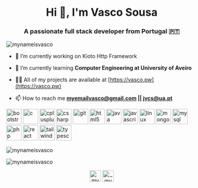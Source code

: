 <h1 align="center">Hi 👋, I'm Vasco Sousa</h1>
<h3 align="center">A passionate full stack developer from Portugal 🇵🇹</h3>

<p align="left"> <img src="https://komarev.com/ghpvc/?username=mynameisvasco" alt="mynameisvasco" /> </p>

- 🔭 I’m currently working on Kioto Http Framework

- 🌱 I’m currently learning **Computer Engineering at University of Aveiro**

- 👨‍💻 All of my projects are available at [https://vasco.pw](https://vasco.pw)

- 📫 How to reach me **myemailvasco@gmail.com || jvcs@ua.pt**

<p align="left"><img src="https://devicons.github.io/devicon/devicon.git/icons/bootstrap/bootstrap-plain.svg" alt="bootstrap" width="40" height="40"/> <img src="https://devicons.github.io/devicon/devicon.git/icons/c/c-original.svg" alt="c" width="40" height="40"/> <img src="https://devicons.github.io/devicon/devicon.git/icons/cplusplus/cplusplus-original.svg" alt="cplusplus" width="40" height="40"/> <img src="https://devicons.github.io/devicon/devicon.git/icons/csharp/csharp-original.svg" alt="csharp" width="40" height="40"/> <img src="https://www.vectorlogo.zone/logos/git-scm/git-scm-icon.svg" alt="git" width="40" height="40"/> <img src="https://devicons.github.io/devicon/devicon.git/icons/html5/html5-original-wordmark.svg" alt="html5" width="40" height="40"/> <img src="https://devicons.github.io/devicon/devicon.git/icons/java/java-original-wordmark.svg" alt="java" width="40" height="40"/> <img src="https://devicons.github.io/devicon/devicon.git/icons/javascript/javascript-original.svg" alt="javascript" width="40" height="40"/> <img src="https://devicons.github.io/devicon/devicon.git/icons/linux/linux-original.svg" alt="linux" width="40" height="40"/> <img src="https://devicons.github.io/devicon/devicon.git/icons/mongodb/mongodb-original-wordmark.svg" alt="mongodb" width="40" height="40"/> <img src="https://devicons.github.io/devicon/devicon.git/icons/mysql/mysql-original-wordmark.svg" alt="mysql" width="40" height="40"/> <img src="https://devicons.github.io/devicon/devicon.git/icons/php/php-original.svg" alt="php" width="40" height="40"/> <img src="https://devicons.github.io/devicon/devicon.git/icons/react/react-original-wordmark.svg" alt="react" width="40" height="40"/> <img src="https://www.vectorlogo.zone/logos/tailwindcss/tailwindcss-icon.svg" alt="tailwind" width="40" height="40"/> <img src="https://devicons.github.io/devicon/devicon.git/icons/typescript/typescript-original.svg" alt="typescript" width="40" height="40"/></p>

<p><img align="center" src="https://github-readme-stats.vercel.app/api/top-langs/?username=mynameisvasco&layout=compact&hide=html&theme=ayu-mirage" alt="mynameisvasco" /></p>
<p><img align="center" src="https://github-readme-stats.vercel.app/api?username=mynameisvasco&show_icons=true&theme=ayu-mirage" alt="mynameisvasco" /></p>

<p align="center">
<a href="https://linkedin.com/in/mynameisvasco" target="blank"><img align="center" src="https://cdn.jsdelivr.net/npm/simple-icons@3.0.1/icons/linkedin.svg" alt="mynameisvasco" height="30" width="30" /></a>
<a href="https://instagram.com/_mynameisvasco" target="blank"><img align="center" src="https://cdn.jsdelivr.net/npm/simple-icons@3.0.1/icons/instagram.svg" alt="_mynameisvasco" height="30" width="30" /></a>
</p>
